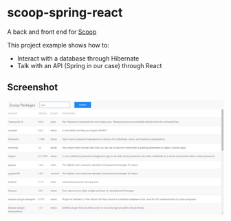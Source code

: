 # scoop-spring-react

A back and front end for [Scoop](https://scoop.sh/)

This project example shows how to:
- Interact with a database through Hibernate
- Talk with an API (Spring in our case) through React

## Screenshot

![](wiki/image.png)